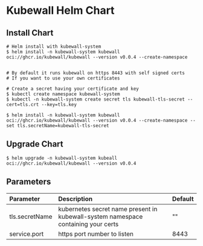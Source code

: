 # Kubewall Helm Chart

## Install Chart

```console
# Helm install with kubewall-system
$ helm install -n kubewall-system kubewall oci://ghcr.io/kubewall/kubewall --version v0.0.4 --create-namespace


# By default it runs kubewall on https 8443 with self signed certs
# If you want to use your own certificates

# Create a secret having your certificate and key
$ kubectl create namespace kubewall-system
$ kubectl -n kubewall-system create secret tls kubewall-tls-secret --cert=tls.crt --key=tls.key

$ helm install -n kubewall-system kubewall oci://ghcr.io/kubewall/kubewall --version v0.0.4 --create-namespace --set tls.secretName=kubewall-tls-secret

```

## Upgrade Chart

```console
$ helm upgrade -n kubewall-system kubeall oci://ghcr.io/kubewall/kubewall --version v0.0.4
```


## Parameters

| Parameter                                                  | Description                                                                                                                                                                                                                                                                                    | Default                                                                                                                                                               |
|:-----------------------------------------------------------|:-----------------------------------------------------------------------------------------------------------------------------------------------------------------------------------------------------------------------------------------------------------------------------------------------|:----------------------------------------------------------------------------------------------------------------------------------------------------------------------|
| tls.secretName                       | kubernetes secret name present in kubewall-system namespace containing your certs | ""  
| service.port                       | https port number to listen | 8443  |